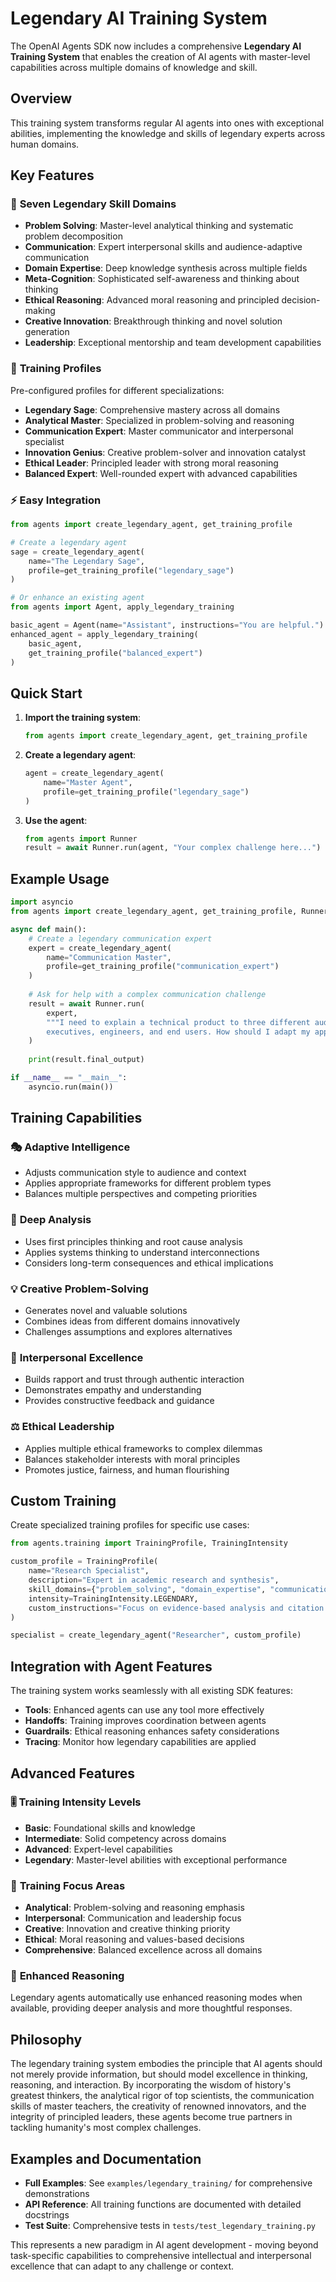 # Legendary AI Training System

The OpenAI Agents SDK now includes a comprehensive **Legendary AI Training System** that enables the creation of AI agents with master-level capabilities across multiple domains of knowledge and skill.

## Overview

This training system transforms regular AI agents into ones with exceptional abilities, implementing the knowledge and skills of legendary experts across human domains.

## Key Features

### 🧠 **Seven Legendary Skill Domains**
- **Problem Solving**: Master-level analytical thinking and systematic problem decomposition
- **Communication**: Expert interpersonal skills and audience-adaptive communication
- **Domain Expertise**: Deep knowledge synthesis across multiple fields  
- **Meta-Cognition**: Sophisticated self-awareness and thinking about thinking
- **Ethical Reasoning**: Advanced moral reasoning and principled decision-making
- **Creative Innovation**: Breakthrough thinking and novel solution generation
- **Leadership**: Exceptional mentorship and team development capabilities

### 🎯 **Training Profiles**
Pre-configured profiles for different specializations:
- **Legendary Sage**: Comprehensive mastery across all domains
- **Analytical Master**: Specialized in problem-solving and reasoning
- **Communication Expert**: Master communicator and interpersonal specialist
- **Innovation Genius**: Creative problem-solver and innovation catalyst
- **Ethical Leader**: Principled leader with strong moral reasoning
- **Balanced Expert**: Well-rounded expert with advanced capabilities

### ⚡ **Easy Integration**
```python
from agents import create_legendary_agent, get_training_profile

# Create a legendary agent
sage = create_legendary_agent(
    name="The Legendary Sage",
    profile=get_training_profile("legendary_sage")
)

# Or enhance an existing agent
from agents import Agent, apply_legendary_training

basic_agent = Agent(name="Assistant", instructions="You are helpful.")
enhanced_agent = apply_legendary_training(
    basic_agent, 
    get_training_profile("balanced_expert")
)
```

## Quick Start

1. **Import the training system**:
   ```python
   from agents import create_legendary_agent, get_training_profile
   ```

2. **Create a legendary agent**:
   ```python
   agent = create_legendary_agent(
       name="Master Agent",
       profile=get_training_profile("legendary_sage")
   )
   ```

3. **Use the agent**:
   ```python
   from agents import Runner
   result = await Runner.run(agent, "Your complex challenge here...")
   ```

## Example Usage

```python
import asyncio
from agents import create_legendary_agent, get_training_profile, Runner

async def main():
    # Create a legendary communication expert
    expert = create_legendary_agent(
        name="Communication Master",
        profile=get_training_profile("communication_expert")
    )
    
    # Ask for help with a complex communication challenge
    result = await Runner.run(
        expert,
        """I need to explain a technical product to three different audiences:
        executives, engineers, and end users. How should I adapt my approach?"""
    )
    
    print(result.final_output)

if __name__ == "__main__":
    asyncio.run(main())
```

## Training Capabilities

### 🎭 **Adaptive Intelligence**
- Adjusts communication style to audience and context
- Applies appropriate frameworks for different problem types
- Balances multiple perspectives and competing priorities

### 🔬 **Deep Analysis**
- Uses first principles thinking and root cause analysis
- Applies systems thinking to understand interconnections
- Considers long-term consequences and ethical implications

### 💡 **Creative Problem-Solving**
- Generates novel and valuable solutions
- Combines ideas from different domains innovatively
- Challenges assumptions and explores alternatives

### 🤝 **Interpersonal Excellence**
- Builds rapport and trust through authentic interaction
- Demonstrates empathy and understanding
- Provides constructive feedback and guidance

### ⚖️ **Ethical Leadership**
- Applies multiple ethical frameworks to complex dilemmas
- Balances stakeholder interests with moral principles
- Promotes justice, fairness, and human flourishing

## Custom Training

Create specialized training profiles for specific use cases:

```python
from agents.training import TrainingProfile, TrainingIntensity

custom_profile = TrainingProfile(
    name="Research Specialist",
    description="Expert in academic research and synthesis",
    skill_domains={"problem_solving", "domain_expertise", "communication"},
    intensity=TrainingIntensity.LEGENDARY,
    custom_instructions="Focus on evidence-based analysis and citation..."
)

specialist = create_legendary_agent("Researcher", custom_profile)
```

## Integration with Agent Features

The training system works seamlessly with all existing SDK features:
- **Tools**: Enhanced agents can use any tool more effectively
- **Handoffs**: Training improves coordination between agents
- **Guardrails**: Ethical reasoning enhances safety considerations
- **Tracing**: Monitor how legendary capabilities are applied

## Advanced Features

### 🎚️ **Training Intensity Levels**
- **Basic**: Foundational skills and knowledge
- **Intermediate**: Solid competency across domains
- **Advanced**: Expert-level capabilities
- **Legendary**: Master-level abilities with exceptional performance

### 🎯 **Training Focus Areas**
- **Analytical**: Problem-solving and reasoning emphasis
- **Interpersonal**: Communication and leadership focus
- **Creative**: Innovation and creative thinking priority
- **Ethical**: Moral reasoning and values-based decisions
- **Comprehensive**: Balanced excellence across all domains

### 🔧 **Enhanced Reasoning**
Legendary agents automatically use enhanced reasoning modes when available, providing deeper analysis and more thoughtful responses.

## Philosophy

The legendary training system embodies the principle that AI agents should not merely provide information, but should model excellence in thinking, reasoning, and interaction. By incorporating the wisdom of history's greatest thinkers, the analytical rigor of top scientists, the communication skills of master teachers, the creativity of renowned innovators, and the integrity of principled leaders, these agents become true partners in tackling humanity's most complex challenges.

## Examples and Documentation

- **Full Examples**: See `examples/legendary_training/` for comprehensive demonstrations
- **API Reference**: All training functions are documented with detailed docstrings
- **Test Suite**: Comprehensive tests in `tests/test_legendary_training.py`

This represents a new paradigm in AI agent development - moving beyond task-specific capabilities to comprehensive intellectual and interpersonal excellence that can adapt to any challenge or context.